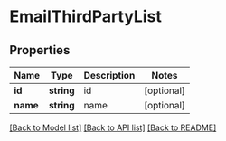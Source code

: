 # EmailThirdPartyList

## Properties
Name | Type | Description | Notes
------------ | ------------- | ------------- | -------------
**id** | **string** | id | [optional] 
**name** | **string** | name | [optional] 

[[Back to Model list]](../README.md#documentation-for-models) [[Back to API list]](../README.md#documentation-for-api-endpoints) [[Back to README]](../README.md)



